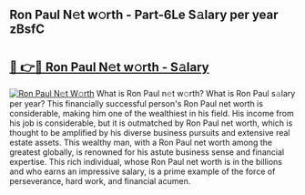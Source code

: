 ## Ron Paul N𝚎t w𝚘rth - Part-6Le S𝚊lary per year zBsfC

# <h2><a href="http://gc0old.nevu.top/?p=Ron+Paul">🔗 👉🔴 Ron Paul N𝚎t w𝚘rth - S𝚊lary</a></h2>

[![Ron Paul N𝚎t W𝚘rth](https://i.imgur.com/Oavwk0R.jpeg)](http://gc0old.nevu.top/?p=Ron+Paul)
What is Ron Paul n𝚎t w𝚘rth? What is Ron Paul s𝚊lary per year?
This financially successful person's Ron Paul net worth is considerable, making him one of the wealthiest in his field. His income from his job is considerable, but it is outmatched by Ron Paul net worth, which is thought to be amplified by his diverse business pursuits and extensive real estate assets. This wealthy man, with a Ron Paul net worth among the greatest globally, is renowned for his astute business sense and financial expertise. This rich individual, whose Ron Paul net worth is in the billions and who earns an impressive salary, is a prime example of the force of perseverance, hard work, and financial acumen.
